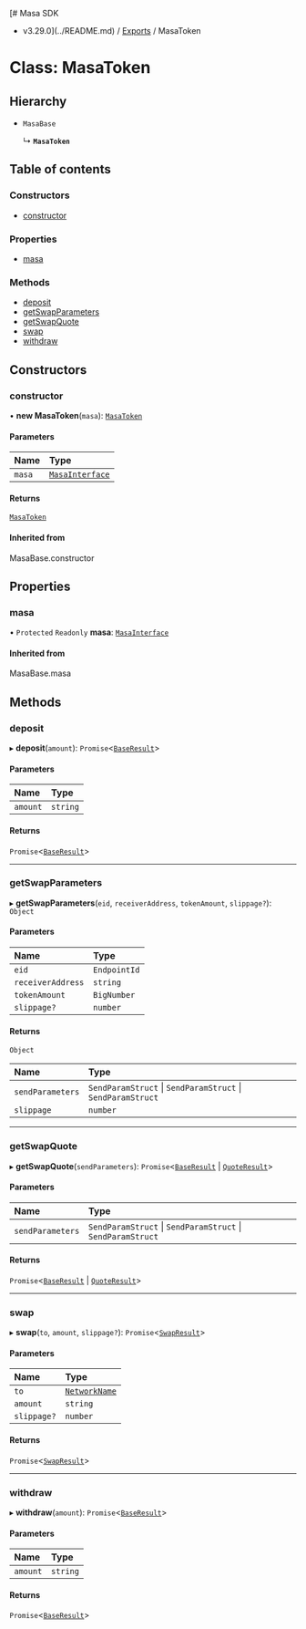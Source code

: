 [# Masa SDK
 - v3.29.0](../README.md) / [Exports](../modules.md) / MasaToken

# Class: MasaToken

## Hierarchy

- `MasaBase`

  ↳ **`MasaToken`**

## Table of contents

### Constructors

- [constructor](MasaToken.md#constructor)

### Properties

- [masa](MasaToken.md#masa)

### Methods

- [deposit](MasaToken.md#deposit)
- [getSwapParameters](MasaToken.md#getswapparameters)
- [getSwapQuote](MasaToken.md#getswapquote)
- [swap](MasaToken.md#swap)
- [withdraw](MasaToken.md#withdraw)

## Constructors

### constructor

• **new MasaToken**(`masa`): [`MasaToken`](MasaToken.md)

#### Parameters

| Name | Type |
| :------ | :------ |
| `masa` | [`MasaInterface`](../interfaces/MasaInterface.md) |

#### Returns

[`MasaToken`](MasaToken.md)

#### Inherited from

MasaBase.constructor

## Properties

### masa

• `Protected` `Readonly` **masa**: [`MasaInterface`](../interfaces/MasaInterface.md)

#### Inherited from

MasaBase.masa

## Methods

### deposit

▸ **deposit**(`amount`): `Promise`\<[`BaseResult`](../interfaces/BaseResult.md)\>

#### Parameters

| Name | Type |
| :------ | :------ |
| `amount` | `string` |

#### Returns

`Promise`\<[`BaseResult`](../interfaces/BaseResult.md)\>

___

### getSwapParameters

▸ **getSwapParameters**(`eid`, `receiverAddress`, `tokenAmount`, `slippage?`): `Object`

#### Parameters

| Name | Type |
| :------ | :------ |
| `eid` | `EndpointId` |
| `receiverAddress` | `string` |
| `tokenAmount` | `BigNumber` |
| `slippage?` | `number` |

#### Returns

`Object`

| Name | Type |
| :------ | :------ |
| `sendParameters` | `SendParamStruct` \| `SendParamStruct` \| `SendParamStruct` |
| `slippage` | `number` |

___

### getSwapQuote

▸ **getSwapQuote**(`sendParameters`): `Promise`\<[`BaseResult`](../interfaces/BaseResult.md) \| [`QuoteResult`](../interfaces/QuoteResult.md)\>

#### Parameters

| Name | Type |
| :------ | :------ |
| `sendParameters` | `SendParamStruct` \| `SendParamStruct` \| `SendParamStruct` |

#### Returns

`Promise`\<[`BaseResult`](../interfaces/BaseResult.md) \| [`QuoteResult`](../interfaces/QuoteResult.md)\>

___

### swap

▸ **swap**(`to`, `amount`, `slippage?`): `Promise`\<[`SwapResult`](../interfaces/SwapResult.md)\>

#### Parameters

| Name | Type |
| :------ | :------ |
| `to` | [`NetworkName`](../modules.md#networkname) |
| `amount` | `string` |
| `slippage?` | `number` |

#### Returns

`Promise`\<[`SwapResult`](../interfaces/SwapResult.md)\>

___

### withdraw

▸ **withdraw**(`amount`): `Promise`\<[`BaseResult`](../interfaces/BaseResult.md)\>

#### Parameters

| Name | Type |
| :------ | :------ |
| `amount` | `string` |

#### Returns

`Promise`\<[`BaseResult`](../interfaces/BaseResult.md)\>

